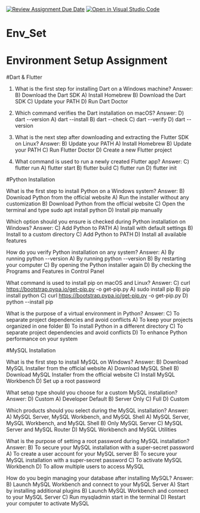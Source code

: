 [![Review Assignment Due Date](https://classroom.github.com/assets/deadline-readme-button-22041afd0340ce965d47ae6ef1cefeee28c7c493a6346c4f15d667ab976d596c.svg)](https://classroom.github.com/a/vnsr1XuU)
[![Open in Visual Studio Code](https://classroom.github.com/assets/open-in-vscode-2e0aaae1b6195c2367325f4f02e2d04e9abb55f0b24a779b69b11b9e10269abc.svg)](https://classroom.github.com/online_ide?assignment_repo_id=15626675&assignment_repo_type=AssignmentRepo)
# Env_Set

# Environment Setup Assignment

#Dart & Flutter

1. What is the first step for installing Dart on a Windows machine?
Answer: B) Download the Dart SDK
A) Install Homebrew
B) Download the Dart SDK
C) Update your PATH
D) Run Dart Doctor


2. Which command verifies the Dart installation on macOS?
Answer: D) dart --version
A) dart --install
B) dart --check
C) dart --verify
D) dart --version


3. What is the next step after downloading and extracting the Flutter SDK on Linux?
Answer: B) Update your PATH
A) Install Homebrew
B) Update your PATH
C) Run Flutter Doctor
D) Create a new Flutter project


4. What command is used to run a newly created Flutter app?
Answer: C) flutter run
A) flutter start
B) flutter build
C) flutter run
D) flutter init


#Python Installation

What is the first step to install Python on a Windows system?
Answer: B) Download Python from the official website
A) Run the installer without any customization
B) Download Python from the official website
C) Open the terminal and type sudo apt install python
D) Install pip manually

Which option should you ensure is checked during Python installation on Windows?
Answer: C) Add Python to PATH
A) Install with default settings
B) Install to a custom directory
C) Add Python to PATH
D) Install all available features

How do you verify Python installation on any system?
Answer: A) By running python --version
A) By running python --version
B) By restarting your computer
C) By opening the Python installer again
D) By checking the Programs and Features in Control Panel

What command is used to install pip on macOS and Linux?
Answer: C) curl https://bootstrap.pypa.io/get-pip.py -o get-pip.py
A) sudo install pip
B) pip install python
C) curl https://bootstrap.pypa.io/get-pip.py -o get-pip.py
D) python --install pip

What is the purpose of a virtual environment in Python?
Answer: C) To separate project dependencies and avoid conflicts
A) To keep your projects organized in one folder
B) To install Python in a different directory
C) To separate project dependencies and avoid conflicts
D) To enhance Python performance on your system

#MySQL Installation

What is the first step to install MySQL on Windows?
Answer: B) Download MySQL Installer from the official website
A) Download MySQL Shell
B) Download MySQL Installer from the official website
C) Install MySQL Workbench
D) Set up a root password

What setup type should you choose for a custom MySQL installation?
Answer: D) Custom
A) Developer Default
B) Server Only
C) Full
D) Custom

Which products should you select during the MySQL installation?
Answer: A) MySQL Server, MySQL Workbench, and MySQL Shell
A) MySQL Server, MySQL Workbench, and MySQL Shell
B) Only MySQL Server
C) MySQL Server and MySQL Router
D) MySQL Workbench and MySQL Utilities

What is the purpose of setting a root password during MySQL installation?
Answer: B) To secure your MySQL installation with a super-secret password
A) To create a user account for your MySQL server
B) To secure your MySQL installation with a super-secret password
C) To activate MySQL Workbench
D) To allow multiple users to access MySQL

How do you begin managing your database after installing MySQL?
Answer: B) Launch MySQL Workbench and connect to your MySQL Server
A) Start by installing additional plugins
B) Launch MySQL Workbench and connect to your MySQL Server
C) Run mysqladmin start in the terminal
D) Restart your computer to activate MySQL
